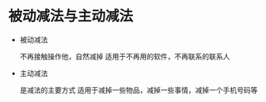 # 被动减法与主动减法

- 被动减法
  
  不再接触操作他，自然减掉
  适用于不再用的软件，不再联系的联系人

- 主动减法
  
  是减法的主要方式
  适用于减掉一些物品，减掉一些事情，减掉一个手机号码等

